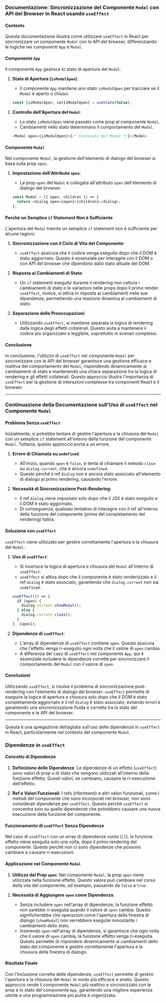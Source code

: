 ### Documentazione: Sincronizzazione del Componente `Modal` con API del Browser in React usando `useEffect`

#### Contesto

Questa documentazione illustra come utilizzare `useEffect` in React per sincronizzare un componente `Modal` con le API del browser, differenziando le logiche nei componenti `App` e `Modal`.

#### Componente `App`

Il componente `App` gestisce lo stato di apertura del `Modal`.

1. **Stato di Apertura (`isModalOpen`)**:

   - Il componente `App` mantiene uno stato `isModalOpen` per tracciare se il `Modal` è aperto o chiuso.

   ```javascript
   const [isModalOpen, setIsModalOpen] = useState(false);
   ```

2. **Controllo dell'Apertura del `Modal`**:

   - Lo stato `isModalOpen` viene passato come prop al componente `Modal`.
   - Cambiamenti nello stato determinano il comportamento del `Modal`.

   ```javascript
   <Modal open={isModalOpen}>{/* Contenuto del Modal */}</Modal>
   ```

#### Componente `Modal`

Nel componente `Modal`, la gestione dell'elemento di dialogo del browser si basa sulla prop `open`.

1. **Impostazione dell'Attributo `open`**:

   - La prop `open` del `Modal` è collegata all'attributo `open` dell'elemento di dialogo del browser.

   ```javascript
   const Modal = ({ open, children }) => {
     return <dialog open={open}>{children}</dialog>;
   };
   ```

#### Perché un Semplice `if` Statement Non è Sufficiente

L'apertura del `Modal` tramite un semplice `if` statement non è sufficiente per alcune ragioni:

1. **Sincronizzazione con il Ciclo di Vita del Componente**:

   - `useEffect` assicura che il codice venga eseguito dopo che il DOM è stato aggiornato. Questo è essenziale per interagire con il DOM o con API del browser che dipendono dallo stato attuale del DOM.

2. **Risposta ai Cambiamenti di Stato**:

   - Un `if` statement eseguito durante il rendering non cattura i cambiamenti di stato o le variazioni nelle props dopo il primo render. `useEffect`, invece, si attiva in risposta ai cambiamenti nelle sue dipendenze, permettendo una reazione dinamica ai cambiamenti di stato.

3. **Separazione delle Preoccupazioni**:
   - Utilizzando `useEffect`, si mantiene separata la logica di rendering dalla logica degli effetti collaterali. Questo aiuta a mantenere il codice più organizzato e leggibile, soprattutto in scenari complessi.

#### Conclusione

In conclusione, l'utilizzo di `useEffect` nel componente `Modal` per sincronizzare con le API del browser garantisce una gestione efficace e reattiva del comportamento del `Modal`, rispondendo dinamicamente ai cambiamenti di stato e mantenendo una chiara separazione tra la logica di rendering e gli effetti collaterali. Questo approccio illustra l'importanza di `useEffect` per la gestione di interazioni complesse tra componenti React e il browser.

---

### Continuazione della Documentazione sull'Uso di `useEffect` nel Componente `Modal`

#### Problema Senza `useEffect`

Inizialmente, si potrebbe tentare di gestire l'apertura e la chiusura del `Modal` con un semplice `if` statement all'interno della funzione del componente `Modal`. Tuttavia, questo approccio porta a un errore.

1. **Errore di Chiamata su `undefined`**:

   - All'inizio, quando `open` è `false`, si tenta di chiamare il metodo `close` su `dialog.current`, che è ancora `undefined`.
   - Questo perché il ref `dialog` non è ancora stato associato all'elemento di dialogo al primo rendering, causando l'errore.

2. **Necessità di Sincronizzazione Post-Rendering**:
   - Il ref `dialog` viene impostato solo dopo che il JSX è stato eseguito e il DOM è stato aggiornato.
   - Di conseguenza, qualsiasi tentativo di interagire con il ref all'interno della funzione del componente (prima del completamento del rendering) fallirà.

#### Soluzione con `useEffect`

`useEffect` viene utilizzato per gestire correttamente l'apertura e la chiusura del `Modal`.

1. **Uso di `useEffect`**:

   - Si inserisce la logica di apertura e chiusura del `Modal` all'interno di `useEffect`.
   - `useEffect` si attiva dopo che il componente è stato renderizzato e il ref `dialog` è stato associato, garantendo che `dialog.current` non sia `undefined`.

   ```javascript
   useEffect(() => {
     if (open) {
       dialog.current.showModal();
     } else {
       dialog.current.close();
     }
   }, [open]);
   ```

2. **Dipendenze di `useEffect`**:
   - L'array di dipendenze di `useEffect` contiene `open`. Questo assicura che l'effetto venga ri-eseguito ogni volta che il valore di `open` cambia.
   - A differenza del caso di `useEffect` nel componente `App`, qui è essenziale includere le dipendenze corrette per sincronizzare il comportamento del `Modal` con il valore di `open`.

#### Conclusioni

Utilizzando `useEffect`, si risolve il problema di sincronizzazione post-rendering con l'elemento di dialogo del browser. `useEffect` permette di eseguire la logica di apertura e chiusura solo dopo che il DOM è stato completamente aggiornato e il ref `dialog` è stato associato, evitando errori e garantendo una sincronizzazione fluida e corretta tra lo stato del componente e le API del browser.

---

Questa è una spiegazione dettagliata sull'uso delle dipendenze in `useEffect` in React, particolarmente nel contesto del componente `Modal`.

### Dipendenze in `useEffect`

#### Concetto di Dipendenze
1. **Definizione delle Dipendenze**: Le dipendenze di un effetto (`useEffect`) sono valori di prop o di stato che vengono utilizzati all'interno della funzione effetto. Questi valori, se cambiano, causano la ri-esecuzione dell'effetto.

2. **Ref e Valori Funzionali**: I refs (riferimenti) e altri valori funzionali, come i metodi del componente che sono incorporati nel browser, non sono considerati dipendenze per `useEffect`. Questo perché `useEffect` si concentra solo su quelle dipendenze che potrebbero causare una nuova esecuzione della funzione del componente.

#### Funzionamento di `useEffect` Senza Dipendenze
Nel caso di `useEffect` con un array di dipendenze vuoto (`[]`), la funzione effetto viene eseguita solo una volta, dopo il primo rendering del componente. Questo perché non ci sono dipendenze che possono cambiare e causare ri-esecuzioni.

#### Applicazione nel Componente `Modal`
1. **Utilizzo del Prop `open`**: Nel componente `Modal`, la prop `open` viene utilizzata nella funzione effetto. Questo valore può cambiare nel corso della vita del componente, ad esempio, passando da `false` a `true`.

2. **Necessità di Aggiungere `open` come Dipendenza**:
   - Senza includere `open` nell'array di dipendenze, la funzione effetto non sarebbe ri-eseguita quando il valore di `open` cambia. Questo significherebbe che operazioni come l'apertura della finestra di dialogo (`showModal`) non verrebbero eseguite nonostante i cambiamenti dello stato.
   - Inserendo `open` nell'array di dipendenze, si garantisce che ogni volta che il valore di `open` cambia, la funzione effetto venga ri-eseguita. Questo permette di rispondere dinamicamente ai cambiamenti dello stato del componente e gestire correttamente l'apertura e la chiusura della finestra di dialogo.

#### Risultato Finale
Con l'inclusione corretta delle dipendenze, `useEffect` permette di gestire l'apertura e la chiusura del `Modal` in modo più efficace e snello. Questo approccio rende il componente `Modal` più reattivo e sincronizzato con le prop e lo stato del componente `App`, garantendo una migliore esperienza utente e una programmazione più pulita e organizzata.